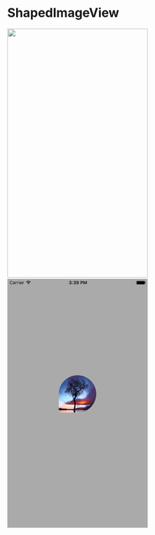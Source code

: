ShapedImageView
===============
<img width="320px;" height="568px;" src="https://raw.githubusercontent.com/heavensword/ShapedImageView/master/ScreenShots/1.png"></img><img width="320px;" height="568px;" src="https://raw.githubusercontent.com/heavensword/ShapedImageView/master/ScreenShots/2.png"></img>
